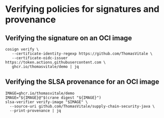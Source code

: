 # Verifying policies for signatures and provenance

## Verifying the signature on an OCI image

```shell
cosign verify \
   --certificate-identity-regexp https://github.com/ThomasVitale \
   --certificate-oidc-issuer https://token.actions.githubusercontent.com \
   ghcr.io/thomasvitale/demo | jq
```

## Verifying the SLSA provenance for an OCI image

```shell
IMAGE=ghcr.io/thomasvitale/demo
IMAGE="${IMAGE}@"$(crane digest "${IMAGE}")
slsa-verifier verify-image "$IMAGE" \
  --source-uri github.com/ThomasVitale/supply-chain-security-java \
  --print-provenance | jq
```
